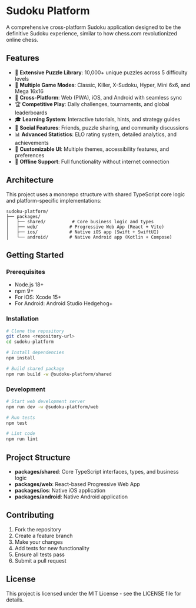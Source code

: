 # Sudoku Platform

A comprehensive cross-platform Sudoku application designed to be the definitive Sudoku experience, similar to how chess.com revolutionized online chess.

## Features

- 🧩 **Extensive Puzzle Library**: 10,000+ unique puzzles across 5 difficulty levels
- 🎯 **Multiple Game Modes**: Classic, Killer, X-Sudoku, Hyper, Mini 6x6, and Mega 16x16
- 📱 **Cross-Platform**: Web (PWA), iOS, and Android with seamless sync
- 🏆 **Competitive Play**: Daily challenges, tournaments, and global leaderboards
- 🎓 **Learning System**: Interactive tutorials, hints, and strategy guides
- 👥 **Social Features**: Friends, puzzle sharing, and community discussions
- 📊 **Advanced Statistics**: ELO rating system, detailed analytics, and achievements
- 🎨 **Customizable UI**: Multiple themes, accessibility features, and preferences
- 🔄 **Offline Support**: Full functionality without internet connection

## Architecture

This project uses a monorepo structure with shared TypeScript core logic and platform-specific implementations:

```
sudoku-platform/
├── packages/
│   ├── shared/          # Core business logic and types
│   ├── web/            # Progressive Web App (React + Vite)
│   ├── ios/            # Native iOS app (Swift + SwiftUI)
│   └── android/        # Native Android app (Kotlin + Compose)
```

## Getting Started

### Prerequisites

- Node.js 18+
- npm 9+
- For iOS: Xcode 15+
- For Android: Android Studio Hedgehog+

### Installation

```bash
# Clone the repository
git clone <repository-url>
cd sudoku-platform

# Install dependencies
npm install

# Build shared package
npm run build -w @sudoku-platform/shared
```

### Development

```bash
# Start web development server
npm run dev -w @sudoku-platform/web

# Run tests
npm test

# Lint code
npm run lint
```

## Project Structure

- **packages/shared**: Core TypeScript interfaces, types, and business logic
- **packages/web**: React-based Progressive Web App
- **packages/ios**: Native iOS application
- **packages/android**: Native Android application

## Contributing

1. Fork the repository
2. Create a feature branch
3. Make your changes
4. Add tests for new functionality
5. Ensure all tests pass
6. Submit a pull request

## License

This project is licensed under the MIT License - see the LICENSE file for details.